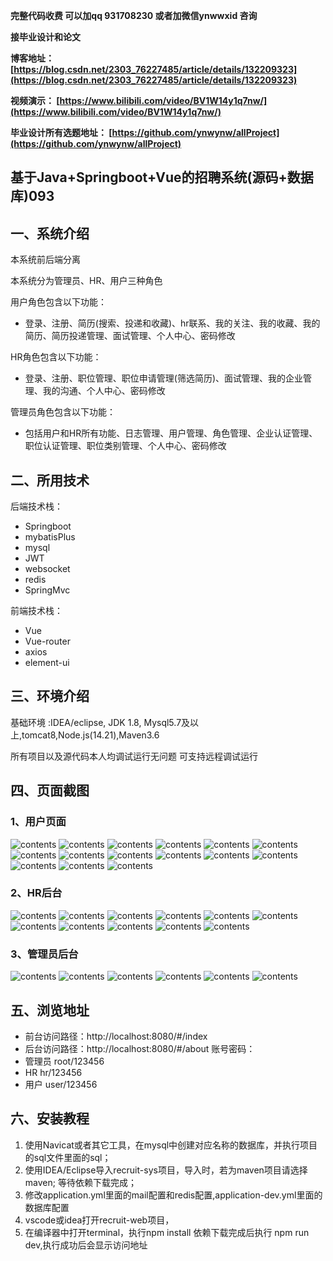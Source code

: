 **完整代码收费  可以加qq 931708230 或者加微信ynwwxid 咨询**

**接毕业设计和论文**

**博客地址：
[https://blog.csdn.net/2303_76227485/article/details/132209323](https://blog.csdn.net/2303_76227485/article/details/132209323)**

**视频演示：
[https://www.bilibili.com/video/BV1W14y1q7nw/](https://www.bilibili.com/video/BV1W14y1q7nw/)**

**毕业设计所有选题地址：
[https://github.com/ynwynw/allProject](https://github.com/ynwynw/allProject)**

## 基于Java+Springboot+Vue的招聘系统(源码+数据库)093

## 一、系统介绍
本系统前后端分离

本系统分为管理员、HR、用户三种角色

用户角色包含以下功能：
- 登录、注册、简历(搜索、投递和收藏)、hr联系、我的关注、我的收藏、我的简历、简历投递管理、面试管理、个人中心、密码修改

HR角色包含以下功能：
- 登录、注册、职位管理、职位申请管理(筛选简历)、面试管理、我的企业管理、我的沟通、个人中心、密码修改

管理员角色包含以下功能：
- 包括用户和HR所有功能、日志管理、用户管理、角色管理、企业认证管理、职位认证管理、职位类别管理、个人中心、密码修改

## 二、所用技术

后端技术栈：
- Springboot
- mybatisPlus
- mysql
- JWT
- websocket
- redis
- SpringMvc

前端技术栈：
- Vue
- Vue-router
- axios
- element-ui



## 三、环境介绍

基础环境 :IDEA/eclipse, JDK 1.8, Mysql5.7及以上,tomcat8,Node.js(14.21),Maven3.6

所有项目以及源代码本人均调试运行无问题 可支持远程调试运行

## 四、页面截图
### 1、用户页面
![contents](./picture/picture1.png)
![contents](./picture/picture2.png)
![contents](./picture/picture3.png)
![contents](./picture/picture4.png)
![contents](./picture/picture5.png)
![contents](./picture/picture6.png)
![contents](./picture/picture7.png)
![contents](./picture/picture8.png)
![contents](./picture/picture9.png)
![contents](./picture/picture10.png)
![contents](./picture/picture11.png)
![contents](./picture/picture12.png)
![contents](./picture/picture13.png)
![contents](./picture/picture14.png)
![contents](./picture/picture15.png)
### 2、HR后台
![contents](./picture/picture16.png)
![contents](./picture/picture17.png)
![contents](./picture/picture18.png)
![contents](./picture/picture19.png)
![contents](./picture/picture20.png)
![contents](./picture/picture21.png)
![contents](./picture/picture22.png)
![contents](./picture/picture23.png)
![contents](./picture/picture24.png)
![contents](./picture/picture25.png)
![contents](./picture/picture26.png)
### 3、管理员后台
![contents](./picture/picture27.png)
![contents](./picture/picture28.png)
![contents](./picture/picture29.png)
![contents](./picture/picture30.png)
![contents](./picture/picture31.png)
![contents](./picture/picture32.png)
## 五、浏览地址
- 前台访问路径：http://localhost:8080/#/index
- 后台访问路径：http://localhost:8080/#/about
  账号密码：
- 管理员  root/123456
- HR    hr/123456
- 用户    user/123456

## 六、安装教程

1. 使用Navicat或者其它工具，在mysql中创建对应名称的数据库，并执行项目的sql文件里面的sql；
2. 使用IDEA/Eclipse导入recruit-sys项目，导入时，若为maven项目请选择maven; 等待依赖下载完成；
3. 修改application.yml里面的mail配置和redis配置,application-dev.yml里面的数据库配置
4. vscode或idea打开recruit-web项目，
5. 在编译器中打开terminal，执行npm install 依赖下载完成后执行 npm run dev,执行成功后会显示访问地址





